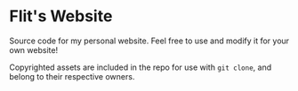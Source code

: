 # Flit's Website
Source code for my personal website. Feel free to use and modify it for your own website!

Copyrighted assets are included in the repo for use with `git clone`, and belong to their respective owners.
